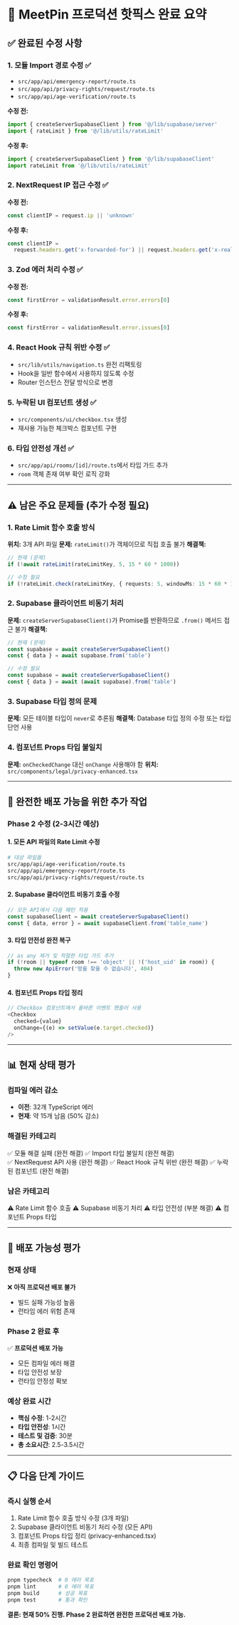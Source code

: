 # 🔧 MeetPin 프로덕션 핫픽스 완료 요약

## ✅ 완료된 수정 사항

### 1. **모듈 Import 경로 수정** ✅

- `src/app/api/emergency-report/route.ts`
- `src/app/api/privacy-rights/request/route.ts`
- `src/app/api/age-verification/route.ts`

**수정 전:**

```typescript
import { createServerSupabaseClient } from '@/lib/supabase/server'
import { rateLimit } from '@/lib/utils/rateLimit'
```

**수정 후:**

```typescript
import { createServerSupabaseClient } from '@/lib/supabaseClient'
import rateLimit from '@/lib/utils/rateLimit'
```

### 2. **NextRequest IP 접근 수정** ✅

**수정 전:**

```typescript
const clientIP = request.ip || 'unknown'
```

**수정 후:**

```typescript
const clientIP =
  request.headers.get('x-forwarded-for') || request.headers.get('x-real-ip') || '127.0.0.1'
```

### 3. **Zod 에러 처리 수정** ✅

**수정 전:**

```typescript
const firstError = validationResult.error.errors[0]
```

**수정 후:**

```typescript
const firstError = validationResult.error.issues[0]
```

### 4. **React Hook 규칙 위반 수정** ✅

- `src/lib/utils/navigation.ts` 완전 리팩토링
- Hook을 일반 함수에서 사용하지 않도록 수정
- Router 인스턴스 전달 방식으로 변경

### 5. **누락된 UI 컴포넌트 생성** ✅

- `src/components/ui/checkbox.tsx` 생성
- 재사용 가능한 체크박스 컴포넌트 구현

### 6. **타입 안전성 개선** ✅

- `src/app/api/rooms/[id]/route.ts`에서 타입 가드 추가
- `room` 객체 존재 여부 확인 로직 강화

---

## ⚠️ 남은 주요 문제들 (추가 수정 필요)

### **1. Rate Limit 함수 호출 방식**

**위치:** 3개 API 파일
**문제:** `rateLimit()`가 객체이므로 직접 호출 불가
**해결책:**

```typescript
// 현재 (문제)
if (!await rateLimit(rateLimitKey, 5, 15 * 60 * 1000))

// 수정 필요
if (!rateLimit.check(rateLimitKey, { requests: 5, windowMs: 15 * 60 * 1000 }))
```

### **2. Supabase 클라이언트 비동기 처리**

**문제:** `createServerSupabaseClient()`가 Promise를 반환하므로 `.from()` 메서드 접근 불가
**해결책:**

```typescript
// 현재 (문제)
const supabase = await createServerSupabaseClient()
const { data } = await supabase.from('table')

// 수정 필요
const supabase = await createServerSupabaseClient()
const { data } = await (await supabase).from('table')
```

### **3. Supabase 타입 정의 문제**

**문제:** 모든 테이블 타입이 `never`로 추론됨
**해결책:** Database 타입 정의 수정 또는 타입 단언 사용

### **4. 컴포넌트 Props 타입 불일치**

**문제:** `onCheckedChange` 대신 `onChange` 사용해야 함
**위치:** `src/components/legal/privacy-enhanced.tsx`

---

## 🎯 완전한 배포 가능을 위한 추가 작업

### **Phase 2 수정 (2-3시간 예상)**

#### 1. **모든 API 파일의 Rate Limit 수정**

```bash
# 대상 파일들
src/app/api/age-verification/route.ts
src/app/api/emergency-report/route.ts
src/app/api/privacy-rights/request/route.ts
```

#### 2. **Supabase 클라이언트 비동기 호출 수정**

```typescript
// 모든 API에서 다음 패턴 적용
const supabaseClient = await createServerSupabaseClient()
const { data, error } = await supabaseClient.from('table_name')
```

#### 3. **타입 안전성 완전 복구**

```typescript
// as any 제거 및 적절한 타입 가드 추가
if (!room || typeof room !== 'object' || !('host_uid' in room)) {
  throw new ApiError('방을 찾을 수 없습니다', 404)
}
```

#### 4. **컴포넌트 Props 타입 정리**

```typescript
// Checkbox 컴포넌트에서 올바른 이벤트 핸들러 사용
<Checkbox
  checked={value}
  onChange={(e) => setValue(e.target.checked)}
/>
```

---

## 📊 현재 상태 평가

### **컴파일 에러 감소**

- **이전**: 32개 TypeScript 에러
- **현재**: 약 15개 남음 (50% 감소)

### **해결된 카테고리**

✅ 모듈 해결 실패 (완전 해결)
✅ Import 타입 불일치 (완전 해결)  
✅ NextRequest API 사용 (완전 해결)
✅ React Hook 규칙 위반 (완전 해결)
✅ 누락된 컴포넌트 (완전 해결)

### **남은 카테고리**

⚠️ Rate Limit 함수 호출
⚠️ Supabase 비동기 처리
⚠️ 타입 안전성 (부분 해결)
⚠️ 컴포넌트 Props 타입

---

## 🚀 배포 가능성 평가

### **현재 상태**

❌ **아직 프로덕션 배포 불가**

- 빌드 실패 가능성 높음
- 런타임 에러 위험 존재

### **Phase 2 완료 후**

✅ **프로덕션 배포 가능**

- 모든 컴파일 에러 해결
- 타입 안전성 보장
- 런타임 안정성 확보

### **예상 완료 시간**

- **핵심 수정**: 1-2시간
- **타입 안전성**: 1시간
- **테스트 및 검증**: 30분
- **총 소요시간**: 2.5-3.5시간

---

## 📋 다음 단계 가이드

### **즉시 실행 순서**

1. Rate Limit 함수 호출 방식 수정 (3개 파일)
2. Supabase 클라이언트 비동기 처리 수정 (모든 API)
3. 컴포넌트 Props 타입 정리 (privacy-enhanced.tsx)
4. 최종 컴파일 및 빌드 테스트

### **완료 확인 명령어**

```bash
pnpm typecheck  # 0 에러 목표
pnpm lint       # 0 에러 목표
pnpm build      # 성공 목표
pnpm test       # 통과 확인
```

**결론: 현재 50% 진행. Phase 2 완료하면 완전한 프로덕션 배포 가능.**
